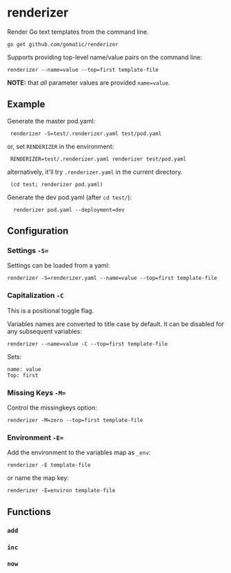 # renderizer

Render Go text templates from the command line.

    go get github.com/gomatic/renderizer

Supports providing top-level name/value pairs on the command line:

    renderizer --name=value --top=first template-file

**NOTE:** that _all_ parameter values are provided `name=value`. 

## Example

Generate the master pod.yaml:

     renderizer -S=test/.renderizer.yaml test/pod.yaml
 
 or, set `RENDERIZER` in the environment:
 
     RENDERIZER=test/.renderizer.yaml renderizer test/pod.yaml

alternatively, it'll try `.renderizer.yaml` in the current directory.

     (cd test; renderizer pod.yaml)

Generate the dev pod.yaml (after `cd test/`):

      renderizer pod.yaml --deployment=dev

## Configuration

### Settings `-S=`

Settings can be loaded from a yaml:

    renderizer -S=renderizer.yaml --name=value --top=first template-file

### Capitalization `-C`

This is a positional toggle flag.

Variables names are converted to title case by default. It can be disabled for any subsequent variables:
 
    renderizer --name=value -C --top=first template-file

Sets:

    name: value
    Top: first

### Missing Keys `-M=`

Control the missingkeys option:

    renderizer -M=zero --top=first template-file

### Environment `-E=`

Add the environment to the variables map as `_env`:

    renderizer -E template-file

or name the map key:

    renderizer -E=environ template-file

## Functions

### `add`

### `inc`

### `now`
